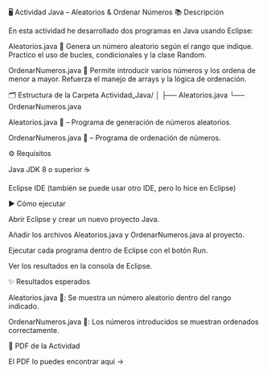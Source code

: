 🖥️ Actividad Java – Aleatorios & Ordenar Números
📚 Descripción

En esta actividad he desarrollado dos programas en Java usando Eclipse:

Aleatorios.java 🎲
Genera un número aleatorio según el rango que indique. Practico el uso de bucles, condicionales y la clase Random.

OrdenarNumeros.java 🔢
Permite introducir varios números y los ordena de menor a mayor. Refuerza el manejo de arrays y la lógica de ordenación.

🗂️ Estructura de la Carpeta
Actividad_Java/
│
├── Aleatorios.java
└── OrdenarNumeros.java


Aleatorios.java 🎲 – Programa de generación de números aleatorios.

OrdenarNumeros.java 🔢 – Programa de ordenación de números.


⚙️ Requisitos

Java JDK 8 o superior ☕

Eclipse IDE (también se puede usar otro IDE, pero lo hice en Eclipse)


▶️ Cómo ejecutar

Abrir Eclipse y crear un nuevo proyecto Java.

Añadir los archivos Aleatorios.java y OrdenarNumeros.java al proyecto.

Ejecutar cada programa dentro de Eclipse con el botón Run.

Ver los resultados en la consola de Eclipse.


✨ Resultados esperados

Aleatorios.java 🎲: Se muestra un número aleatorio dentro del rango indicado.

OrdenarNumeros.java 🔢: Los números introducidos se muestran ordenados correctamente.


📄 PDF de la Actividad

El PDF lo puedes encontrar aquí -> 
